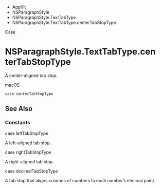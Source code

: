 

- AppKit
- NSParagraphStyle
- NSParagraphStyle.TextTabType
-  NSParagraphStyle.TextTabType.centerTabStopType 

Case

# NSParagraphStyle.TextTabType.centerTabStopType

A center-aligned tab stop.

macOS

``` source
case centerTabStopType
```

## See Also

### Constants

case leftTabStopType

A left-aligned tab stop.

case rightTabStopType

A right-aligned tab stop.

case decimalTabStopType

A tab stop that aligns columns of numbers to each number’s decimal point.

